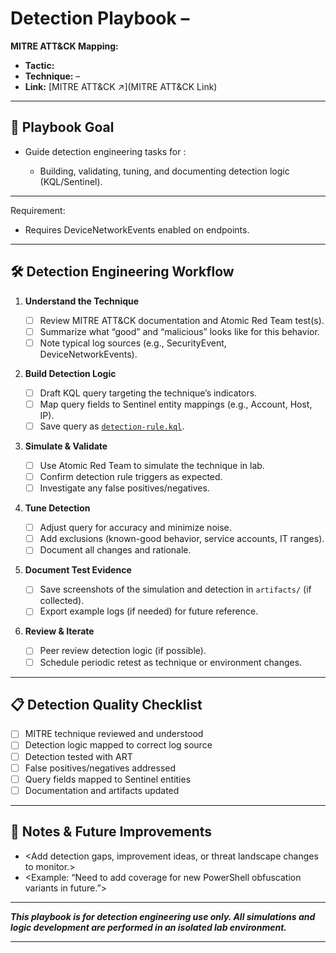 # Detection Playbook – <MITRE Technique ID> <Technique Name>

**MITRE ATT&CK Mapping:**

* **Tactic:** <Tactic Name>
* **Technique:** <MITRE Technique ID> – <Technique Name>
* **Link:** [MITRE ATT&CK <ID> ↗️](MITRE ATT&CK Link)

---

## 🎯 Playbook Goal

* Guide detection engineering tasks for <Technique Name>:

  * Building, validating, tuning, and documenting detection logic (KQL/Sentinel).

---

Requirement:
* Requires DeviceNetworkEvents enabled on endpoints.

---

## 🛠️ Detection Engineering Workflow

1. **Understand the Technique**

   * [ ] Review MITRE ATT&CK documentation and Atomic Red Team test(s).
   * [ ] Summarize what “good” and “malicious” looks like for this behavior.
   * [ ] Note typical log sources (e.g., SecurityEvent, DeviceNetworkEvents).

2. **Build Detection Logic**

   * [ ] Draft KQL query targeting the technique’s indicators.
   * [ ] Map query fields to Sentinel entity mappings (e.g., Account, Host, IP).
   * [ ] Save query as [`detection-rule.kql`](./detection-rule.kql).

3. **Simulate & Validate**

   * [ ] Use Atomic Red Team to simulate the technique in lab.
   * [ ] Confirm detection rule triggers as expected.
   * [ ] Investigate any false positives/negatives.

4. **Tune Detection**

   * [ ] Adjust query for accuracy and minimize noise.
   * [ ] Add exclusions (known-good behavior, service accounts, IT ranges).
   * [ ] Document all changes and rationale.

5. **Document Test Evidence**

   * [ ] Save screenshots of the simulation and detection in `artifacts/` (if collected).
   * [ ] Export example logs (if needed) for future reference.

6. **Review & Iterate**

   * [ ] Peer review detection logic (if possible).
   * [ ] Schedule periodic retest as technique or environment changes.

---

## 📋 Detection Quality Checklist

* [ ] MITRE technique reviewed and understood
* [ ] Detection logic mapped to correct log source
* [ ] Detection tested with ART
* [ ] False positives/negatives addressed
* [ ] Query fields mapped to Sentinel entities
* [ ] Documentation and artifacts updated

---

## 🧠 Notes & Future Improvements

* <Add detection gaps, improvement ideas, or threat landscape changes to monitor.>
* <Example: “Need to add coverage for new PowerShell obfuscation variants in future.”>

---

***This playbook is for detection engineering use only. All simulations and logic development are performed in an isolated lab environment.***

---
